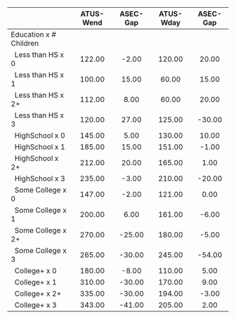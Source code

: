 
|                      |    ATUS-Wend |     ASEC-Gap |    ATUS-Wday |     ASEC-Gap |
| -------------------- | :----------: | :----------: | :----------: | :----------: |
| Education x # Children |              |              |              |              |
| &nbsp;&nbsp;Less than HS x 0 |       122.00 |        -2.00 |       120.00 |        20.00 |
| &nbsp;&nbsp;Less than HS x 1 |       100.00 |        15.00 |        60.00 |        15.00 |
| &nbsp;&nbsp;Less than HS x 2+ |       112.00 |         8.00 |        60.00 |        20.00 |
| &nbsp;&nbsp;Less than HS x 3 |       120.00 |        27.00 |       125.00 |       -30.00 |
| &nbsp;&nbsp;HighSchool x 0 |       145.00 |         5.00 |       130.00 |        10.00 |
| &nbsp;&nbsp;HighSchool x 1 |       185.00 |        15.00 |       151.00 |        -1.00 |
| &nbsp;&nbsp;HighSchool x 2+ |       212.00 |        20.00 |       165.00 |         1.00 |
| &nbsp;&nbsp;HighSchool x 3 |       235.00 |        -3.00 |       210.00 |       -20.00 |
| &nbsp;&nbsp;Some College x 0 |       147.00 |        -2.00 |       121.00 |         0.00 |
| &nbsp;&nbsp;Some College x 1 |       200.00 |         6.00 |       161.00 |        -6.00 |
| &nbsp;&nbsp;Some College x 2+ |       270.00 |       -25.00 |       180.00 |        -5.00 |
| &nbsp;&nbsp;Some College x 3 |       265.00 |       -30.00 |       245.00 |       -54.00 |
| &nbsp;&nbsp;College+ x 0 |       180.00 |        -8.00 |       110.00 |         5.00 |
| &nbsp;&nbsp;College+ x 1 |       310.00 |       -30.00 |       170.00 |         9.00 |
| &nbsp;&nbsp;College+ x 2+ |       335.00 |       -30.00 |       194.00 |        -3.00 |
| &nbsp;&nbsp;College+ x 3 |       343.00 |       -41.00 |       205.00 |         2.00 |

